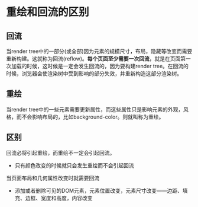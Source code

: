 # 重绘和回流的区别

## 回流

当render tree中的一部分(或全部)因为元素的规模尺寸，布局，隐藏等改变而需要重新构建。这就称为回流(reflow)。**每个页面至少需要一次回流**，就是在页面第一次加载的时候，这时候是一定会发生回流的，因为要构建render tree。在回流的时候，浏览器会使渲染树中受到影响的部分失效，并重新构造这部分渲染树。

## 重绘

当render tree中的一些元素需要更新属性，而这些属性只是影响元素的外观，风格，而不会影响布局的，比如background-color。则就叫称为重绘。

## 区别

回流必将引起重绘，而重绘不一定会引起回流。

- 只有颜色改变的时候就只会发生重绘而不会引起回流

当页面布局和几何属性改变时就需要回流

- 添加或者删除可见的DOM元素，元素位置改变，元素尺寸改变——边距、填充、边框、宽度和高度，内容改变

